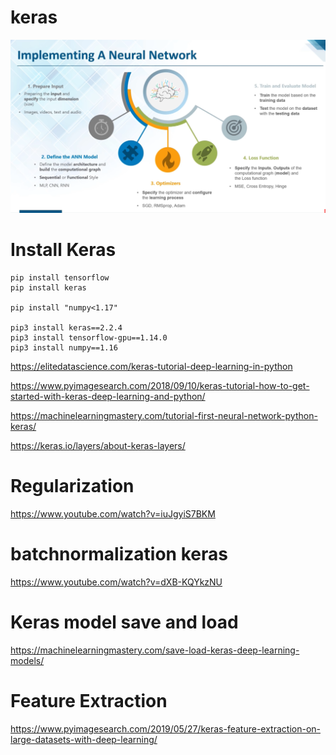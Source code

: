 # keras
![alt text](https://github.com/shahinur198/keras/blob/master/keras_5_step.png)

# Install Keras
```
pip install tensorflow
pip install keras

pip install "numpy<1.17"

pip3 install keras==2.2.4
pip3 install tensorflow-gpu==1.14.0
pip3 install numpy==1.16

```
https://elitedatascience.com/keras-tutorial-deep-learning-in-python

https://www.pyimagesearch.com/2018/09/10/keras-tutorial-how-to-get-started-with-keras-deep-learning-and-python/

https://machinelearningmastery.com/tutorial-first-neural-network-python-keras/

https://keras.io/layers/about-keras-layers/
# Regularization
https://www.youtube.com/watch?v=iuJgyiS7BKM

# batchnormalization keras
https://www.youtube.com/watch?v=dXB-KQYkzNU

# Keras model save and load
https://machinelearningmastery.com/save-load-keras-deep-learning-models/

# Feature Extraction
https://www.pyimagesearch.com/2019/05/27/keras-feature-extraction-on-large-datasets-with-deep-learning/
